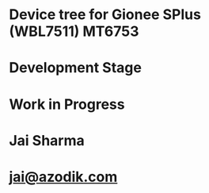 


# Device tree for Gionee SPlus (WBL7511) MT6753




#  Development Stage


# Work in Progress


# Jai Sharma
# jai@azodik.com
